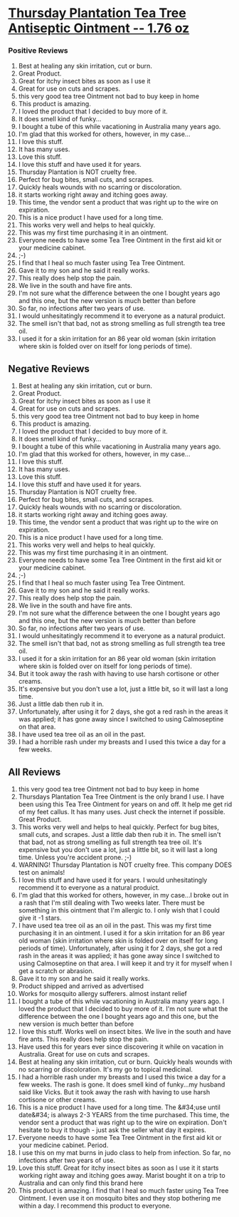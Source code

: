 # [Thursday Plantation Tea Tree Antiseptic Ointment -- 1.76 oz](https://products.checkmycream.com/products/Thursday-Plantation-Tea-Tree-Antiseptic-Ointment-1.76-oz.html)

### Positive Reviews

<ol>
      <li>Best at healing any skin irritation, cut or burn.</li>
      <li>Great Product.</li>
      <li>Great for itchy insect bites as soon as I use it</li>
      <li>Great for use on cuts and scrapes.</li>
      <li>this very good tea tree Ointment not bad to buy keep in home</li>
      <li>This product is amazing.  </li>
      <li>I loved the product that I decided to buy more of it.</li>
      <li>It does smell kind of funky...</li>
      <li>I bought a tube of this while vacationing in Australia many years ago.</li>
      <li>I&#x27;m glad that this worked for others, however, in my case...</li>
      <li>I love this stuff.  </li>
      <li>It has many uses.</li>
      <li>Love this stuff.  </li>
      <li>I love this stuff and have used it for years.  </li>
      <li>Thursday Plantation is NOT cruelty free.</li>
      <li>Perfect for bug bites, small cuts, and scrapes.</li>
      <li>Quickly heals wounds with no scarring or discoloration.  </li>
      <li>it starts working right away and itching goes away.</li>
      <li>This time, the vendor sent a product that was right up to the wire on expiration.  </li>
      <li>This is a nice product I have used for a long time.  </li>
      <li>This works very well and helps to heal quickly.</li>
      <li>This was my first time purchasing it in an ointment.</li>
      <li>Everyone needs to have some Tea Tree Ointment in the first aid kit or your medicine cabinet.</li>
      <li>;-)</li>
      <li>I find that I heal so much faster using Tea Tree Ointment.  </li>
      <li>Gave it to my son and he said it really works.</li>
      <li>This really does help stop the pain.</li>
      <li>We live in the south and have fire ants.  </li>
      <li>I&#x27;m not sure what the difference between the one I bought years ago and this one, but the new version is much better than before</li>
      <li>So far, no infections after two years of use.</li>
      <li>I would unhesitatingly recommend it to everyone as a natural produict.</li>
      <li>The smell isn&#x27;t that bad, not as strong smelling as full strength tea tree oil.</li>
      <li>I used it for a skin irritation for an 86 year old woman (skin irritation where skin is folded over on itself for long periods of time).  </li>
</ol>


<h2>Negative Reviews</h2>
<ol>
<li> Best at healing any skin irritation, cut or burn.</li>
<li> Great Product.</li>
<li> Great for itchy insect bites as soon as I use it</li>
<li> Great for use on cuts and scrapes.</li>
<li> this very good tea tree Ointment not bad to buy keep in home</li>
<li> This product is amazing.  </li>
<li> I loved the product that I decided to buy more of it.</li>
<li> It does smell kind of funky...</li>
<li> I bought a tube of this while vacationing in Australia many years ago.</li>
<li> I&#x27;m glad that this worked for others, however, in my case...</li>
<li> I love this stuff.  </li>
<li> It has many uses.</li>
<li> Love this stuff.  </li>
<li> I love this stuff and have used it for years.  </li>
<li> Thursday Plantation is NOT cruelty free.</li>
<li> Perfect for bug bites, small cuts, and scrapes.</li>
<li> Quickly heals wounds with no scarring or discoloration.  </li>
<li> it starts working right away and itching goes away.</li>
<li> This time, the vendor sent a product that was right up to the wire on expiration.  </li>
<li> This is a nice product I have used for a long time.  </li>
<li> This works very well and helps to heal quickly.</li>
<li> This was my first time purchasing it in an ointment.</li>
<li> Everyone needs to have some Tea Tree Ointment in the first aid kit or your medicine cabinet.</li>
<li> ;-)</li>
<li> I find that I heal so much faster using Tea Tree Ointment.  </li>
<li> Gave it to my son and he said it really works.</li>
<li> This really does help stop the pain.</li>
<li> We live in the south and have fire ants.  </li>
<li> I&#x27;m not sure what the difference between the one I bought years ago and this one, but the new version is much better than before</li>
<li> So far, no infections after two years of use.</li>
<li> I would unhesitatingly recommend it to everyone as a natural produict.</li>
<li> The smell isn&#x27;t that bad, not as strong smelling as full strength tea tree oil.</li>
<li> I used it for a skin irritation for an 86 year old woman (skin irritation where skin is folded over on itself for long periods of time).  </li>
<li> But it took away the rash with having to use harsh cortisone or other creams.</li>
<li> It&#x27;s expensive but you don&#x27;t use a lot, just a little bit, so it will last a long time.</li>
<li> Just a little dab then rub it in.</li>
<li> Unfortunately, after using it for 2 days, she got a red rash in the areas it was applied; it has gone away since I switched to using Calmoseptine on that area.</li>
<li> I have used tea tree oil as an oil in the past.</li>
<li> I had a horrible rash under my breasts and I used this twice a day for a few weeks.  </li>
</ol>

<h2>All Reviews</h2>

<ol>
    <li> this very good tea tree Ointment not bad to buy keep in home</li>
    <li> Thursdays Plantation Tea Tree Ointment is the only brand I use.  I have been using this Tea Tree Ointment for years on and off.  It help me get rid of my feet callus. It has many uses. Just check the internet if possible.  Great Product.</li>
    <li> This works very well and helps to heal quickly. Perfect for bug bites, small cuts, and scrapes. Just a little dab then rub it in. The smell isn&#x27;t that bad, not as strong smelling as full strength tea tree oil. It&#x27;s expensive but you don&#x27;t use a lot, just a little bit, so it will last a long time. Unless you&#x27;re accident prone.  ;-)</li>
    <li> WARNING! Thursday Plantation is NOT cruelty free. This company DOES test on animals!</li>
    <li> I love this stuff and have used it for years.  I would unhesitatingly recommend it to everyone as a natural produict.</li>
    <li> I&#x27;m glad that this worked for others, however, in my case...I broke out in a rash that I&#x27;m still dealing with Two weeks later. There must be something in this ointment that I&#x27;m allergic to. I only wish that I could give it -1 stars.</li>
    <li> I have used tea tree oil as an oil in the past. This was my first time purchasing it in an ointment. I used it for a skin irritation for an 86 year old woman (skin irritation where skin is folded over on itself for long periods of time).  Unfortunately, after using it for 2 days, she got a red rash in the areas it was applied; it has gone away since I switched to using Calmoseptine on that area. I will keep it and try it for myself when I get a scratch or abrasion.</li>
    <li> Gave it to my son and he said it really works.</li>
    <li> Product shipped and arrived as advertised</li>
    <li> Works for mosquito allergy sufferers. almost instant relief</li>
    <li> I bought a tube of this while vacationing in Australia many years ago. I loved the product that I decided to buy more of it. I&#x27;m not sure what the difference between the one I bought years ago and this one, but the new version is much better than before</li>
    <li> I love this stuff.  Works well on insect bites.  We live in the south and have fire ants.  This really does help stop the pain.</li>
    <li> Have used this for years ever since discovering it while on vacation in Australia. Great for use on cuts and scrapes.</li>
    <li> Best at healing any skin irritation, cut or burn. Quickly heals wounds with no scarring or discoloration.  It&#x27;s my go to topical medicinal.</li>
    <li> I had a horrible rash under my breasts and I used this twice a day for a few weeks.  The rash is gone.  It does smell kind of funky...my husband said like Vicks. But it took away the rash with having to use harsh cortisone or other creams.</li>
    <li> This is a nice product I have used for a long time.  The &amp;#34;use until date&amp;#34; is always 2-3 YEARS from the time purchased.  This time, the vendor sent a product that was right up to the wire on expiration.  Don&#x27;t hesitate to buy it though - just ask the seller what day it expires.</li>
    <li> Everyone needs to have some Tea Tree Ointment in the first aid kit or your medicine cabinet. Period.</li>
    <li> I use this on my mat burns in judo class to help from infection. So far, no infections after two years of use.</li>
    <li> Love this stuff.  Great for itchy insect bites as soon as I use it it starts working right away and itching goes away. Marist bought it on a trip to Australia and can only find this brand here</li>
    <li> This product is amazing.  I find that I heal so much faster using Tea Tree Ointment.  I even use it on mosquito bites and they stop bothering me within a day.  I recommend this product to everyone.</li>
</ol>




